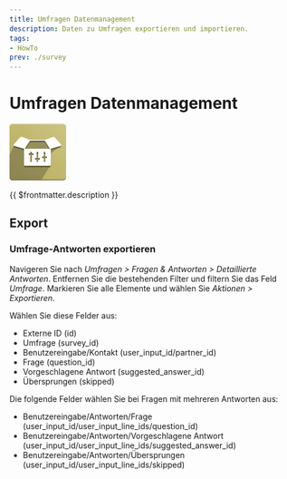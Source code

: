 ```yaml
---
title: Umfragen Datenmanagement
description: Daten zu Umfragen exportieren und importieren.
tags:
- HowTo
prev: ./survey
---
```

# Umfragen Datenmanagement
![icons_odoo_website_sale_options](attachments/icons_odoo_website_sale_options.png)

{{ $frontmatter.description }}

## Export

### Umfrage-Antworten exportieren

Navigeren Sie nach *Umfragen > Fragen & Antworten > Detaillierte Antworten*. Entfernen Sie die bestehenden Filter und filtern Sie das Feld *Umfrage*.  Markieren Sie alle Elemente und wählen Sie *Aktionen > Exportieren*.

Wählen Sie diese Felder aus:

* Externe ID (id)
* Umfrage (survey_id)
* Benutzereingabe/Kontakt (user_input_id/partner_id)
* Frage (question_id)
* Vorgeschlagene Antwort (suggested_answer_id)
* Übersprungen (skipped)

Die folgende Felder wählen Sie bei Fragen mit mehreren Antworten aus:

* Benutzereingabe/Antworten/Frage (user_input_id/user_input_line_ids/question_id)
* Benutzereingabe/Antworten/Vorgeschlagene Antwort (user_input_id/user_input_line_ids/suggested_answer_id)
* Benutzereingabe/Antworten/Übersprungen (user_input_id/user_input_line_ids/skipped)
